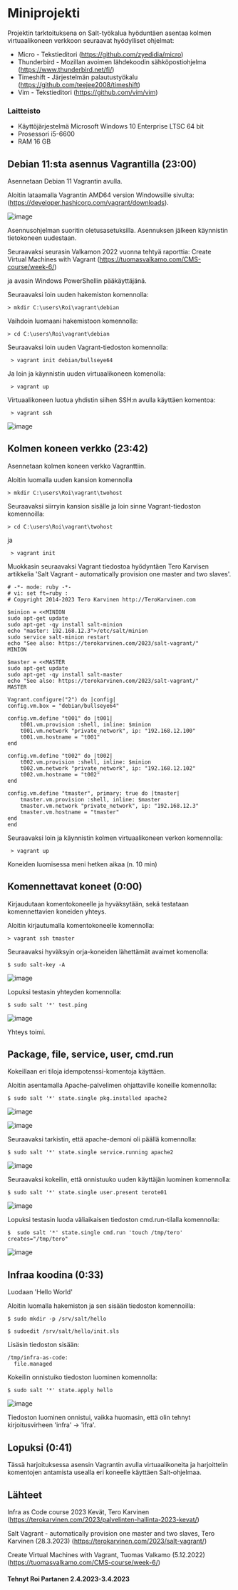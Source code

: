 # Miniprojekti


Projektin tarktoituksena on Salt-työkalua hyöduntäen asentaa kolmen virtuaalikoneen verkkoon seuraavat hyödylliset ohjelmat:

 * Micro - Tekstieditori (https://github.com/zyedidia/micro)
 * Thunderbird - Mozillan avoimen lähdekoodin sähköpostiohjelma (https://www.thunderbird.net/fi/)
 * Timeshift - Järjestelmän palautustyökalu (https://github.com/teejee2008/timeshift)
 * Vim - Tekstieditori (https://github.com/vim/vim)

 
### Laitteisto
 
* Käyttöjärjestelmä	Microsoft Windows 10 Enterprise LTSC 64 bit
* Prosessori i5-6600
* RAM 16 GB





## Debian 11:sta asennus Vagrantilla (23:00)

Asennetaan Debian 11 Vagrantin avulla.

Aloitin lataamalla Vagrantin AMD64 version Windowsille sivulta: (https://developer.hashicorp.com/vagrant/downloads).

![image](https://user-images.githubusercontent.com/106889187/229376447-58057622-04f6-46cd-b913-72ad2a85a37a.png)


Asennusohjelman suoritin oletusasetuksilla. Asennuksen jälkeen käynnistin tietokoneen uudestaan.

Seuraavaksi seurasin Valkamon 2022 vuonna tehtyä raporttia: Create Virtual Machines with Vagrant (https://tuomasvalkamo.com/CMS-course/week-6/)

ja avasin Windows PowerShellin pääkäyttäjänä.

Seuraavaksi loin uuden hakemiston komennolla:

    > mkdir C:\users\Roi\vagrant\debian
    
Vaihdoin luomaani hakemistoon komennolla:

    > cd C:\users\Roi\vagrant\debian
    
 Seuraavaksi loin uuden Vagrant-tiedoston komennolla:
 
     > vagrant init debian/bullseye64
     
 Ja loin ja käynnistin uuden virtuaalikoneen komenolla:
 
     > vagrant up

Virtuaalikoneen luotua yhdistin siihen SSH:n avulla käyttäen komentoa:

     > vagrant ssh

![image](https://user-images.githubusercontent.com/106889187/229377927-7fdbfe5e-960a-482f-a43b-476b935d4cfe.png)


## Kolmen koneen verkko (23:42)

Asennetaan kolmen koneen verkko Vagranttiin.

Aloitin luomalla uuden kansion komennolla

    > mkdir C:\users\Roi\vagrant\twohost
    
Seuraavaksi siirryin kansion sisälle ja loin sinne Vagrant-tiedoston komennoilla:

    > cd C:\users\Roi\vagrant\twohost
    
ja

     > vagrant init
     
Muokkasin seuraavaksi Vagrant tiedostoa hyödyntäen Tero Karvisen artikkelia 'Salt Vagrant - automatically provision one master and two slaves'.

    # -*- mode: ruby -*-
    # vi: set ft=ruby :
    # Copyright 2014-2023 Tero Karvinen http://TeroKarvinen.com

    $minion = <<MINION
    sudo apt-get update
    sudo apt-get -qy install salt-minion
    echo "master: 192.168.12.3">/etc/salt/minion
    sudo service salt-minion restart
    echo "See also: https://terokarvinen.com/2023/salt-vagrant/"
    MINION

    $master = <<MASTER
    sudo apt-get update
    sudo apt-get -qy install salt-master
    echo "See also: https://terokarvinen.com/2023/salt-vagrant/"
    MASTER

    Vagrant.configure("2") do |config|
   	config.vm.box = "debian/bullseye64"

	config.vm.define "t001" do |t001|
		t001.vm.provision :shell, inline: $minion
		t001.vm.network "private_network", ip: "192.168.12.100"
		t001.vm.hostname = "t001"
	end

	config.vm.define "t002" do |t002|
		t002.vm.provision :shell, inline: $minion
		t002.vm.network "private_network", ip: "192.168.12.102"
		t002.vm.hostname = "t002"
	end

	config.vm.define "tmaster", primary: true do |tmaster|
		tmaster.vm.provision :shell, inline: $master
		tmaster.vm.network "private_network", ip: "192.168.12.3"
		tmaster.vm.hostname = "tmaster"
	end
    end
 
 Seuraavaksi loin ja käynnistin kolmen virtuaalikoneen verkon komennolla:
 
     > vagrant up
     
  Koneiden luomisessa meni hetken aikaa (n. 10 min)
  
## Komennettavat koneet (0:00)

Kirjaudutaan komentokoneelle ja hyväksytään, sekä testataan komennettavien koneiden yhteys.

Aloitin kirjautumalla komentokoneelle komennolla:

    > vagrant ssh tmaster
    
Seuraavaksi hyväksyin orja-koneiden lähettämät avaimet komenolla:

    $ sudo salt-key -A
    
![image](https://user-images.githubusercontent.com/106889187/229379341-8728431f-a68e-40a5-a206-aba80b326580.png)
    
 Lopuksi testasin yhteyden komennolla:
 
    $ sudo salt '*' test.ping

![image](https://user-images.githubusercontent.com/106889187/229379388-1fb8dd06-0a2b-4eed-bddf-f191113824ee.png)

Yhteys toimi.

## Package, file, service, user, cmd.run

Kokeillaan eri tiloja idempotenssi-komentoja käyttäen.

Aloitin asentamalla Apache-palvelimen ohjattaville koneille komennolla:

    $ sudo salt '*' state.single pkg.installed apache2
    
 ![image](https://user-images.githubusercontent.com/106889187/229379792-9cd9686b-b38e-4592-a6c1-1dd5473ae204.png)

    
 ![image](https://user-images.githubusercontent.com/106889187/229379771-8469603a-bf41-4052-94cd-dc6a4172fa0f.png)
 
 
 Seuraavaksi tarkistin, että apache-demoni oli päällä komennolla:
 
    $ sudo salt '*' state.single service.running apache2

![image](https://user-images.githubusercontent.com/106889187/229379853-ccbd3a1c-456a-4049-b66d-0774319901db.png)


Seuraavaksi kokeilin, että onnistuuko uuden käyttäjän luominen komennolla:

    $ sudo salt '*' state.single user.present terote01

![image](https://user-images.githubusercontent.com/106889187/229379970-f209eee6-db79-420d-a010-8f81dd7e8b5d.png)

Lopuksi testasin luoda väliaikaisen tiedoston cmd.run-tilalla komennolla:

    $  sudo salt '*' state.single cmd.run 'touch /tmp/tero' creates="/tmp/tero"
    
![image](https://user-images.githubusercontent.com/106889187/229380094-2c16ea69-ddc4-49ba-a30a-ebe609b76cee.png)
   

## Infraa koodina (0:33)

Luodaan 'Hello World' 

Aloitin luomalla hakemiston ja sen sisään tiedoston komennoilla:

    $ sudo mkdir -p /srv/salt/hello
    
    $ sudoedit /srv/salt/hello/init.sls
    
Lisäsin tiedoston sisään:

    /tmp/infra-as-code:
      file.managed
 
 Kokeilin onnistuiko tiedoston luominen komennolla:
 
    $ sudo salt '*' state.apply hello
    
    
![image](https://user-images.githubusercontent.com/106889187/229380407-2f2220b8-5ad9-4432-bb33-437ae696b683.png)

Tiedoston luominen onnistui, vaikka huomasin, että olin tehnyt kirjoitusvirheen 'infra' -> 'ifra'.
 
 ## Lopuksi (0:41)
 
 Tässä harjoituksessa asensin Vagrantin avulla virtuaalikoneita ja harjoittelin komentojen antamista usealla eri koneelle käyttäen Salt-ohjelmaa.
 
## Lähteet



Infra as Code course 2023 Kevät, Tero Karvinen (https://terokarvinen.com/2023/palvelinten-hallinta-2023-kevat/)



Salt Vagrant - automatically provision one master and two slaves, Tero Karvinen (28.3.2023) (https://terokarvinen.com/2023/salt-vagrant/)

Create Virtual Machines with Vagrant, Tuomas Valkamo (5.12.2022) (https://tuomasvalkamo.com/CMS-course/week-6/)



#### Tehnyt Roi Partanen 2.4.2023-3.4.2023

